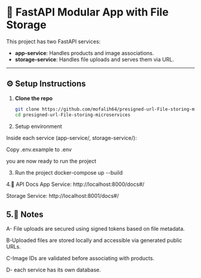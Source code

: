 # 🧩 FastAPI Modular App with File Storage

This project has two FastAPI services:

- **app-service**: Handles products and image associations.
- **storage-service**: Handles file uploads and serves them via URL.

---

## ⚙️ Setup Instructions

1. **Clone the repo**
   ```bash
   git clone https://github.com/mofalih64/presigned-url-File-storing-microservices.git
   cd presigned-url-File-storing-microservices
2. Setup environment

Inside each service (app-service/, storage-service/):

Copy .env.example to .env

you are now ready to run the project

3. Run the project
docker-compose up --build

4.🔗 API Docs
App Service: http://localhost:8000/docs#/

Storage Service: http://localhost:8001/docs#/

5.📝 Notes
---
A- File uploads are secured using signed tokens based on file metadata.

B-Uploaded files are stored locally and accessible via generated public URLs.

C-Image IDs are validated before associating with products.

D- each service has its own database.

